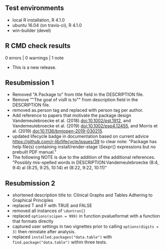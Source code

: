 ## Test environments
* local R installation, R 4.1.0
* ubuntu 16.04 (on travis-ci), R 4.1.0
* win-builder (devel)

## R CMD check results

0 errors | 0 warnings | 1 note

* This is a new release.

## Resubmission 1

* Removed "A Package to" from title field in the DESCRIPTION file.
* Remove ""The goal of visR is to"" from description field in the DESCRIPTION file.
* removed as.person tag and replaced with person tag per author. 
* Add reference to papers that motivate the package design  Vandemeulebroecke et al. (2018) <doi:10.1002/pst.1912>, and Vandemeulebroecke et al. (2019) <doi:10.1002/psp4.12455>, and Morris et al. (2019) <doi:10.1136/bmjopen-2019-030215>.
* updated lifecycle badge in documentation based on current advice https://github.com/r-lib/lifecycle/issues/39 to clear note: "Package has help file(s) containing install/render-stage \Sexpr{} expressions but no prebuilt PDF manual."
* The following NOTE is due to the addition of the additional references. "Possibly mis-spelled words in DESCRIPTION:Vandemeulebroecke (8:4, 9:4) al (8:25, 9:25, 10:14) et (8:22, 9:22, 10:11)"

## Resubmission 2

* shortened description title to: Clinical Graphs and Tables Adhering to Graphical Principles
* replaced T and F with TRUE and FALSE
* removed all instances of `\dontrun{}` 
* replaced `options(scipen = 999)` in function pvalueformat with a function that formats directly
* captured user settings in two vignettes prior to calling `options(digits = 3)` then reinstate after analysis. 
* replaced `installed.packages("data.table")` with `find.package("data.table")` within three tests. 
